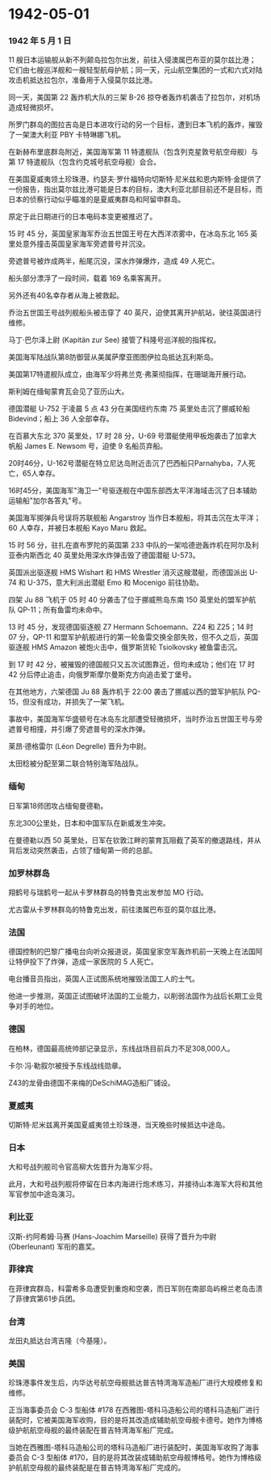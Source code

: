 # 1942-05-01

### 1942 年 5 月 1 日

11
艘日本运输舰从新不列颠岛拉包尔出发，前往入侵澳属巴布亚的莫尔兹比港；它们由七艘巡洋舰和一艘轻型航母护航；同一天，元山航空集团的一式和六式对陆攻击机抵达拉包尔，准备用于入侵莫尔兹比港。

同一天，美国第 22 轰炸机大队的三架 B-26
掠夺者轰炸机袭击了拉包尔，对机场造成轻微损坏。

所罗门群岛的图拉吉岛是日本进攻行动的另一个目标，遭到日本飞机的轰炸，摧毁了一架澳大利亚
PBY 卡特琳娜飞机。

在新赫布里底群岛附近，美国海军第 11
特遣舰队（包含列克星敦号航空母舰）与第 17
特遣舰队（包含约克城号航空母舰）会合。

在美国夏威夷领土珍珠港，约瑟夫·罗什福特向切斯特·尼米兹和恩内斯特·金提供了一份报告，指出莫尔兹比港可能是日本的目标，澳大利亚北部目前还不是目标，而日本的侦察行动似乎瞄准的是夏威夷群岛和阿留申群岛。

原定于此日期进行的日本电码本变更被推迟了。

15 时 45 分，英国皇家海军乔治五世国王号在大西洋浓雾中，在冰岛东北 165
英里处意外撞击英国皇家海军旁遮普号并沉没。

旁遮普号被炸成两半，船尾沉没，深水炸弹爆炸，造成 49 人死亡。

船头部分漂浮了一段时间，载着 169 名乘客离开。

另外还有40名幸存者从海上被救起。

乔治五世国王号战列舰船头被击穿了 40
英尺，迫使其离开护航站，驶往英国进行维修。

马丁·巴尔泽上尉 (Kapitän zur See) 接管了科隆号巡洋舰的指挥权。

美国海军陆战队第8防御营从美属萨摩亚图图伊拉岛抵达瓦利斯岛。

美国第17特遣舰队成立，由海军少将弗兰克·弗莱彻指挥，在珊瑚海开展行动。

斯利姆在缅甸蒙育瓦会见了亚历山大。

德国潜艇 U-752 于凌晨 5 点 43 分在美国纽约东南 75 英里处击沉了挪威轮船
Bidevind；船上 36 人全部幸存。

在百慕大东北 370 英里处，17 时 28 分，U-69
号潜艇使用甲板炮袭击了加拿大帆船 James E. Newsom 号，迫使 9 名船员弃船。

20时46分，U-162号潜艇在特立尼达岛附近击沉了巴西船只Parnahyba，7人死亡，65人幸存。

16时45分，美国海军"海卫一"号驱逐舰在中国东部西太平洋海域击沉了日本辅助运输船"加尔各答丸"号。

美国海军掷弹兵号误将苏联舰船 Angarstroy
当作日本舰船，将其击沉在太平洋；60 人幸存，并被日本舰船 Kayo Maru 救起。

15 时 56 分，驻扎在直布罗陀的英国第 233
中队的一架哈德逊轰炸机在阿尔及利亚泰内斯西北 40
英里处用深水炸弹击毁了德国潜艇 U-573。

英国派出驱逐舰 HMS Wishart 和 HMS Wrestler 消灭这艘潜艇，而德国派出 U-74
和 U-375，意大利派出潜艇 Emo 和 Mocenigo 前往协助。

四架 Ju 88 飞机于 05 时 40 分袭击了位于挪威熊岛东南 150
英里处的盟军护航队 QP-11；所有鱼雷均未命中。

13 时 45 分，发现德国驱逐舰 Z7 Hermann Schoemann、Z24 和 Z25；14 时 07
分，QP-11
和盟军护航舰进行的第一轮鱼雷交换全部失败，但不久之后，英国驱逐舰 HMS
Amazon 被炮火击中，俄罗斯货轮 Tsiolkovsky 被鱼雷击沉。

到 17 时 42 分，被摧毁的德国舰只又五次试图靠近，但均未成功；他们在 17 时
42 分后停止追击，向俄罗斯摩尔曼斯克方向追击爱丁堡号。

在其他地方，六架德国 Ju 88 轰炸机于 22:00 袭击了挪威以西的盟军护航队
PQ-15，但没有成功，并损失了一架飞机。

事故中，美国海军华盛顿号在冰岛东北部遭受轻微损坏，当时乔治五世国王号与旁遮普号相撞，并引爆了旁遮普号的深水炸弹。

莱昂·德格雷尔 (Léon Degrelle) 晋升为中尉。

太田稔被分配至第二联合特别海军陆战队。

### 缅甸

日军第18师团攻占缅甸曼德勒。

东北300公里处，日本和中国军队在新威发生冲突。

在曼德勒以西 50
英里处，日军在钦敦江畔的蒙育瓦阻截了英军的撤退路线，并从背后发动突然袭击，占领了缅甸第一师的总部。

### 加罗林群岛

翔鹤号与瑞鹤号一起从卡罗林群岛的特鲁克出发参加 MO 行动。

尤古雷从卡罗林群岛的特鲁克出发，前往澳属巴布亚的莫尔兹比港。

### 法国

德国控制的巴黎广播电台向听众报道说，英国皇家空军轰炸机前一天晚上在法国阿让特伊投下了炸弹，造成一家医院的
5 人死亡。

电台播音员指出，英国人正试图系统地摧毁法国工人的士气。

他进一步推测，英国正试图破坏法国的工业能力，以削弱法国作为战后长期工业竞争对手的地位。

### 德国

在柏林，德国最高统帅部记录显示，东线战场目前兵力不足308,000人。

卡尔·冯·勒叙尔被授予东线战线勋章。

Z43的龙骨由德国不来梅的DeSchiMAG造船厂铺设。

### 夏威夷

切斯特·尼米兹离开美国夏威夷领土珍珠港，当天晚些时候抵达中途岛。

### 日本

大和号战列舰司令官高柳大佐晋升为海军少将。

此月，大和号战列舰将停留在日本内海进行炮术练习，并接待山本海军大将和其他军官参加中途岛演习。

### 利比亚

汉斯-约阿希姆·马赛 (Hans-Joachim Marseille) 获得了晋升为中尉
(Oberleunant) 军衔的嘉奖。

### 菲律宾

在菲律宾群岛，科雷希多岛遭受到重炮和空袭，而日军则在南部岛屿棉兰老岛击溃了菲律宾第61步兵团。

### 台湾

龙田丸抵达台湾吉隆（今基隆）。

### 美国

珍珠港事件发生后，内华达号航空母舰抵达普吉特湾海军造船厂进行大规模修复和维修。

正当海事委员会 C-3 型船体 #178
在西雅图-塔科马造船公司的塔科马造船厂进行装配时，它被美国海军收购，目的是将其改造成辅助航空母舰卡德号。她作为博格级护航航空母舰的最终装配在普吉特湾海军船厂完成。

当她在西雅图-塔科马造船公司的塔科马造船厂进行装配时，美国海军收购了海事委员会
C-3 型船体
#170，目的是将其改装成辅助航空母舰博格号。她作为博格级护航航空母舰的最终装配是在普吉特湾海军船厂完成的。